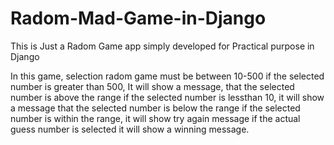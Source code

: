 # Radom-Mad-Game-in-Django
This is Just a Radom Game app simply  developed for Practical purpose in Django 

In this game, selection radom game must be between 10-500
if the selected number is greater than 500, It will show a message, that the selected number is above the range
if the selected number is lessthan 10, it will show a message that the selected number is below the range
if the selected number is within the range, it will show try again message
if the actual guess number is selected it will show a winning message.

